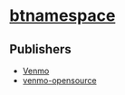 # [btnamespace](https://pypi.org/project/btnamespace)



## Publishers
- [Venmo](https://pypi.org/user/Venmo)
- [venmo-opensource](https://pypi.org/user/venmo-opensource)


